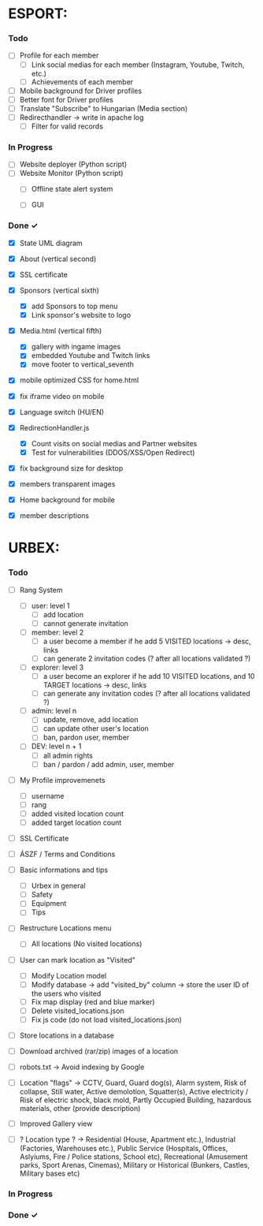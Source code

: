 # ESPORT:

### Todo

- [ ] Profile for each member
    - [ ] Link social medias for each member (Instagram, Youtube, Twitch, etc.)
    - [ ] Achievements of each member
- [ ] Mobile background for Driver profiles
- [ ] Better font for Driver profiles
- [ ] Translate "Subscribe" to Hungarian (Media section)
- [ ] Redirecthandler -> write in apache log
    - [ ] Filter for valid records 

### In Progress

- [ ] Website deployer (Python script)
- [ ] Website Monitor (Python script)
    - [ ] Offline state alert system
    - [ ] GUI


### Done ✓
- [x] State UML diagram
- [x] About (vertical second)
- [x] SSL certificate
- [x]  Sponsors (vertical sixth)
    - [x] add Sponsors to top menu
    - [x] Link sponsor's website to logo
- [x] Media.html (vertical fifth)
    - [x] gallery with ingame images
    - [x] embedded Youtube and Twitch links
    - [x] move footer to vertical_seventh
- [x] mobile optimized CSS for home.html
- [x] fix iframe video on mobile
- [x] Language switch (HU/EN)
- [x] RedirectionHandler.js
    - [x] Count visits on social medias and Partner websites
    - [x] Test for vulnerabilities (DDOS/XSS/Open Redirect)
- [x] fix background size for desktop
- [x] members transparent images
- [x] Home background for mobile
- [x] member descriptions


# URBEX:

### Todo
- [ ] Rang System
    - [ ] user: level 1
        - [ ] add location
        - [ ] cannot generate invitation
    - [ ] member: level 2
        - [ ] a user become a member if he add 5 VISITED locations -> desc, links
        - [ ] can generate 2 invitation codes (? after all locations validated ?) 
    - [ ] explorer: level 3
        - [ ] a user become an explorer if he add 10 VISITED locations, and 10 TARGET locations -> desc, links
        - [ ] can generate any invitation codes (? after all locations validated ?) 
    - [ ] admin: level n
        - [ ] update, remove, add location
        - [ ] can update other user's location
        - [ ] ban, pardon user, member
    - [ ] DEV: level n + 1
        - [ ] all admin rights
        - [ ] ban / pardon / add admin, user, member

- [ ] My Profile improvemenets
    - [ ] username
    - [ ] rang
    - [ ] added visited location count
    - [ ] added target location count

- [ ] SSL Certificate
    
- [ ] ÁSZF / Terms and Conditions

- [ ] Basic informations and tips
    - [ ] Urbex in general
    - [ ] Safety
    - [ ] Equipment
    - [ ] Tips

- [ ] Restructure Locations menu
    - [ ] All locations (No visited locations)

 - [ ] User can mark location as "Visited"
     - [ ] Modify Location model
     - [ ] Modify database -> add "visited_by" column -> store the user ID of the users who visited
     - [ ] Fix map display (red and blue marker)
     - [ ] Delete visited_locations.json
     - [ ] Fix js code (do not load visited_locations.json)

- [ ] Store locations in a database

- [ ] Download archived (rar/zip) images of a location

- [ ] robots.txt -> Avoid indexing by Google

- [ ] Location "flags" -> CCTV, Guard, Guard dog(s), Alarm system, Risk of collapse, Still water, Active demolotion, Squatter(s), Active electricity / Risk of electric shock, black mold, Partly Occupied Building, hazardous materials, other (provide description)

- [ ] Improved Gallery view

- [ ] ? Location type ? -> Residential (House, Apartment etc.), Industrial (Factories, Warehouses etc.), Public Service (Hospitals, Offices, Aslyiums, Fire / Police stations, School etc), Recreational (Amusement parks, Sport Arenas, Cinemas), Military or Historical (Bunkers, Castles, Military bases etc)
      
### In Progress

### Done ✓
